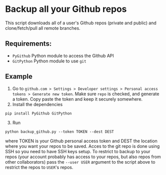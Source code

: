# Backup all your Github repos

This script downloads all of a user's Github repos (private and public)
and clone/fetch/pull all remote branches.

## Requirements:
* `PyGithub` Python module to access the Github API
* `GitPython` Python module to use `git`

## Example

1. Go to `github.com > Settings > Developer settings > Personal access tokens > Generate new token`. Make sure `repo`
is checked, and generate a token. Copy paste the token and keep it securely somewhere.
2. Install the dependencies
```
pip install PyGithub GitPython
```
3. Run 
```
python backup_github.py --token TOKEN --dest DEST
```
where TOKEN is your Github personal access token and DEST the location where you want your repos to be saved.
Acces to the git repo is done using SSH so you need to have SSH keys setup.
To restrict to backup to your repos (your account probably has access to your repos, but also repos from other collaborators) pass the `--user USER` argument to the script above to restrict the repos to `USER`'s repos.
